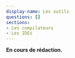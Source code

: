 ```yaml
---
display-name: Les outils
questions: []
sections:
- Les compilateurs
- Les IDEs
---
```

**En cours de rédaction.**
